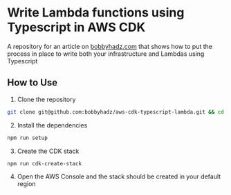 # Write Lambda functions using Typescript in AWS CDK

A repository for an article on
[bobbyhadz.com](https://bobbyhadz.com/blog/aws-cdk-typescript-lambda) that shows
how to put the process in place to write both your infrastructure and Lambdas
using Typescript

## How to Use

1. Clone the repository

```bash
git clone git@github.com:bobbyhadz/aws-cdk-typescript-lambda.git && cd aws-cdk-typescript-lambda
```

2. Install the dependencies

```bash
npm run setup
```

3. Create the CDK stack

```bash
npm run cdk-create-stack
```

4. Open the AWS Console and the stack should be created in your default region
